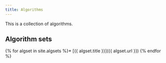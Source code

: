 ```yaml
---
title: Algorithms
---
```

This is a collection of algorithms.

## Algorithm sets
{% for algset in site.algsets %}* [{{ algset.title }}]({{ algset.url }})
{% endfor %}